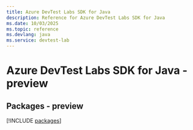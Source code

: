 ```yaml
---
title: Azure DevTest Labs SDK for Java
description: Reference for Azure DevTest Labs SDK for Java
ms.date: 10/03/2025
ms.topic: reference
ms.devlang: java
ms.service: devtest-lab
---
```

# Azure DevTest Labs SDK for Java - preview
## Packages - preview
[!INCLUDE [packages](devtest-labs-index.md)]